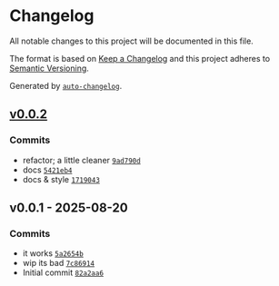 # Changelog

All notable changes to this project will be documented in this file.

The format is based on [Keep a Changelog](https://keepachangelog.com/en/1.0.0/)
and this project adheres to [Semantic Versioning](https://semver.org/spec/v2.0.0.html).

Generated by [`auto-changelog`](https://github.com/CookPete/auto-changelog).

## [v0.0.2](https://github.com/substrate-system/mergeparty/compare/v0.0.1...v0.0.2)

### Commits

- refactor; a little cleaner [`9ad790d`](https://github.com/substrate-system/mergeparty/commit/9ad790d2129b9ca23b36e0ac7a434b6aeb86f907)
- docs [`5421eb4`](https://github.com/substrate-system/mergeparty/commit/5421eb469e0cfbd1b2586caf66f45c7f8d44a1aa)
- docs & style [`1719043`](https://github.com/substrate-system/mergeparty/commit/17190432c9be28c5e998314d9c40688679f31dea)

## v0.0.1 - 2025-08-20

### Commits

- it works [`5a2654b`](https://github.com/substrate-system/mergeparty/commit/5a2654b207a905b8751ec300b43340215e56a701)
- wip its bad [`7c86914`](https://github.com/substrate-system/mergeparty/commit/7c86914b22a2bf889dac2123fcff370682743306)
- Initial commit [`82a2aa6`](https://github.com/substrate-system/mergeparty/commit/82a2aa65717ad82b6ec704b27dc289f1c9d753bb)
